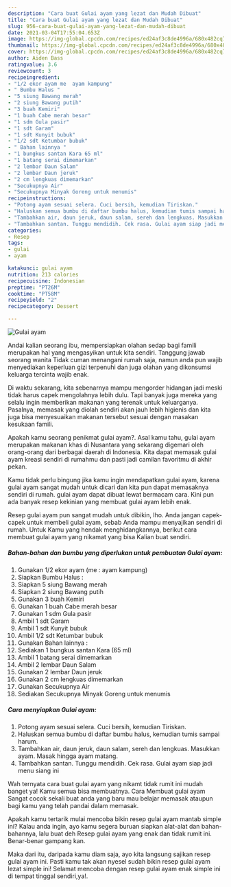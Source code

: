 ```yaml
---
description: "Cara buat Gulai ayam yang lezat dan Mudah Dibuat"
title: "Cara buat Gulai ayam yang lezat dan Mudah Dibuat"
slug: 956-cara-buat-gulai-ayam-yang-lezat-dan-mudah-dibuat
date: 2021-03-04T17:55:04.653Z
image: https://img-global.cpcdn.com/recipes/ed24af3c8de4996a/680x482cq70/gulai-ayam-foto-resep-utama.jpg
thumbnail: https://img-global.cpcdn.com/recipes/ed24af3c8de4996a/680x482cq70/gulai-ayam-foto-resep-utama.jpg
cover: https://img-global.cpcdn.com/recipes/ed24af3c8de4996a/680x482cq70/gulai-ayam-foto-resep-utama.jpg
author: Aiden Bass
ratingvalue: 3.6
reviewcount: 3
recipeingredient:
- "1/2 ekor ayam me  ayam kampung"
- " Bumbu Halus "
- "5 siung Bawang merah"
- "2 siung Bawang putih"
- "3 buah Kemiri"
- "1 buah Cabe merah besar"
- "1 sdm Gula pasir"
- "1 sdt Garam"
- "1 sdt Kunyit bubuk"
- "1/2 sdt Ketumbar bubuk"
- " Bahan lainnya "
- "1 bungkus santan Kara 65 ml"
- "1 batang serai dimemarkan"
- "2 lembar Daun Salam"
- "2 lembar Daun jeruk"
- "2 cm lengkuas dimemarkan"
- "Secukupnya Air"
- "Secukupnya Minyak Goreng untuk menumis"
recipeinstructions:
- "Potong ayam sesuai selera. Cuci bersih, kemudian Tiriskan."
- "Haluskan semua bumbu di daftar bumbu halus, kemudian tumis sampai harum."
- "Tambahkan air, daun jeruk, daun salam, sereh dan lengkuas. Masukkan ayam. Masak hingga ayam matang."
- "Tambahkan santan. Tunggu mendidih. Cek rasa. Gulai ayam siap jadi menu siang ini"
categories:
- Resep
tags:
- gulai
- ayam

katakunci: gulai ayam 
nutrition: 213 calories
recipecuisine: Indonesian
preptime: "PT26M"
cooktime: "PT58M"
recipeyield: "2"
recipecategory: Dessert

---
```



![Gulai ayam](https://img-global.cpcdn.com/recipes/ed24af3c8de4996a/680x482cq70/gulai-ayam-foto-resep-utama.jpg)

Andai kalian seorang ibu, mempersiapkan olahan sedap bagi famili merupakan hal yang mengasyikan untuk kita sendiri. Tanggung jawab seorang  wanita Tidak cuman menangani rumah saja, namun anda pun wajib menyediakan keperluan gizi terpenuhi dan juga olahan yang dikonsumsi keluarga tercinta wajib enak.

Di waktu  sekarang, kita sebenarnya mampu mengorder hidangan jadi meski tidak harus capek mengolahnya lebih dulu. Tapi banyak juga mereka yang selalu ingin memberikan makanan yang terenak untuk keluarganya. Pasalnya, memasak yang diolah sendiri akan jauh lebih higienis dan kita juga bisa menyesuaikan makanan tersebut sesuai dengan masakan kesukaan famili. 



Apakah kamu seorang penikmat gulai ayam?. Asal kamu tahu, gulai ayam merupakan makanan khas di Nusantara yang sekarang digemari oleh orang-orang dari berbagai daerah di Indonesia. Kita dapat memasak gulai ayam kreasi sendiri di rumahmu dan pasti jadi camilan favoritmu di akhir pekan.

Kamu tidak perlu bingung jika kamu ingin mendapatkan gulai ayam, karena gulai ayam sangat mudah untuk dicari dan kita pun dapat memasaknya sendiri di rumah. gulai ayam dapat dibuat lewat bermacam cara. Kini pun ada banyak resep kekinian yang membuat gulai ayam lebih enak.

Resep gulai ayam pun sangat mudah untuk dibikin, lho. Anda jangan capek-capek untuk membeli gulai ayam, sebab Anda mampu menyajikan sendiri di rumah. Untuk Kamu yang hendak menghidangkannya, berikut cara membuat gulai ayam yang nikamat yang bisa Kalian buat sendiri.

<!--inarticleads1-->

##### Bahan-bahan dan bumbu yang diperlukan untuk pembuatan Gulai ayam:

1. Gunakan 1/2 ekor ayam (me : ayam kampung)
1. Siapkan  Bumbu Halus :
1. Siapkan 5 siung Bawang merah
1. Siapkan 2 siung Bawang putih
1. Gunakan 3 buah Kemiri
1. Gunakan 1 buah Cabe merah besar
1. Gunakan 1 sdm Gula pasir
1. Ambil 1 sdt Garam
1. Ambil 1 sdt Kunyit bubuk
1. Ambil 1/2 sdt Ketumbar bubuk
1. Gunakan  Bahan lainnya :
1. Sediakan 1 bungkus santan Kara (65 ml)
1. Ambil 1 batang serai dimemarkan
1. Ambil 2 lembar Daun Salam
1. Gunakan 2 lembar Daun jeruk
1. Gunakan 2 cm lengkuas dimemarkan
1. Gunakan Secukupnya Air
1. Sediakan Secukupnya Minyak Goreng untuk menumis




<!--inarticleads2-->

##### Cara menyiapkan Gulai ayam:

1. Potong ayam sesuai selera. Cuci bersih, kemudian Tiriskan.
1. Haluskan semua bumbu di daftar bumbu halus, kemudian tumis sampai harum.
1. Tambahkan air, daun jeruk, daun salam, sereh dan lengkuas. Masukkan ayam. Masak hingga ayam matang.
1. Tambahkan santan. Tunggu mendidih. Cek rasa. Gulai ayam siap jadi menu siang ini




Wah ternyata cara buat gulai ayam yang nikamt tidak rumit ini mudah banget ya! Kamu semua bisa membuatnya. Cara Membuat gulai ayam Sangat cocok sekali buat anda yang baru mau belajar memasak ataupun bagi kamu yang telah pandai dalam memasak.

Apakah kamu tertarik mulai mencoba bikin resep gulai ayam mantab simple ini? Kalau anda ingin, ayo kamu segera buruan siapkan alat-alat dan bahan-bahannya, lalu buat deh Resep gulai ayam yang enak dan tidak rumit ini. Benar-benar gampang kan. 

Maka dari itu, daripada kamu diam saja, ayo kita langsung sajikan resep gulai ayam ini. Pasti kamu tak akan nyesel sudah bikin resep gulai ayam lezat simple ini! Selamat mencoba dengan resep gulai ayam enak simple ini di tempat tinggal sendiri,ya!.

